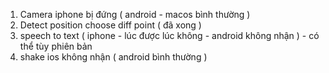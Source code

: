 1. Camera iphone bị đứng ( android - macos bình thường )
2. Detect position choose diff point ( đã xong )
3. speech to text ( iphone - lúc được lúc không - android không nhận ) - có thể tùy phiên bản
4. shake ios không nhận ( android bình thường )
